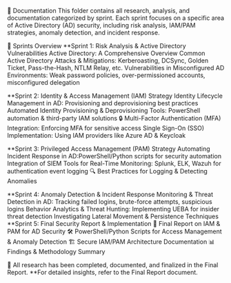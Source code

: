 📂 Documentation
This folder contains all research, analysis, and documentation categorized by sprint. Each sprint focuses on a specific area of Active Directory (AD) security, including risk analysis, IAM/PAM strategies, anomaly detection, and incident response.

🚀 Sprints Overview
**Sprint 1: Risk Analysis & Active Directory Vulnerabilities
Active Directory: A Comprehensive Overview
Common Active Directory Attacks & Mitigations: Kerberoasting, DCSync, Golden Ticket, Pass-the-Hash, NTLM Relay, etc.
Vulnerabilities in Misconfigured AD Environments: Weak password policies, over-permissioned accounts, misconfigured delegation

**Sprint 2: Identity & Access Management (IAM) Strategy
Identity Lifecycle Management in AD: Provisioning and deprovisioning best practices
Automated Identity Provisioning & Deprovisioning Tools: PowerShell automation & third-party IAM solutions
🔒 Multi-Factor Authentication (MFA) Integration: Enforcing MFA for sensitive access
Single Sign-On (SSO) Implementation: Using IAM providers like Azure AD & Keycloak

**Sprint 3: Privileged Access Management (PAM) Strategy
Automating Incident Response in AD:PowerShell/Python scripts for security automation
Integration of SIEM Tools for Real-Time Monitoring: Splunk, ELK, Wazuh for authentication event logging
🔍 Best Practices for Logging & Detecting Anomalies

**Sprint 4: Anomaly Detection & Incident Response
Monitoring & Threat Detection in AD: Tracking failed logins, brute-force attempts, suspicious logins
Behavior Analytics & Threat Hunting: Implementing UEBA for insider threat detection
Investigating Lateral Movement & Persistence Techniques
**Sprint 5: Final Security Report & Implementation
📝 Final Report on IAM & PAM for AD Security
🛠️ PowerShell/Python Scripts for Access Management & Anomaly Detection
🏗️ Secure IAM/PAM Architecture Documentation
📊 Findings & Methodology Summary


📌 All research has been completed, documented, and finalized in the Final Report.
**For detailed insights, refer to the Final Report document.

